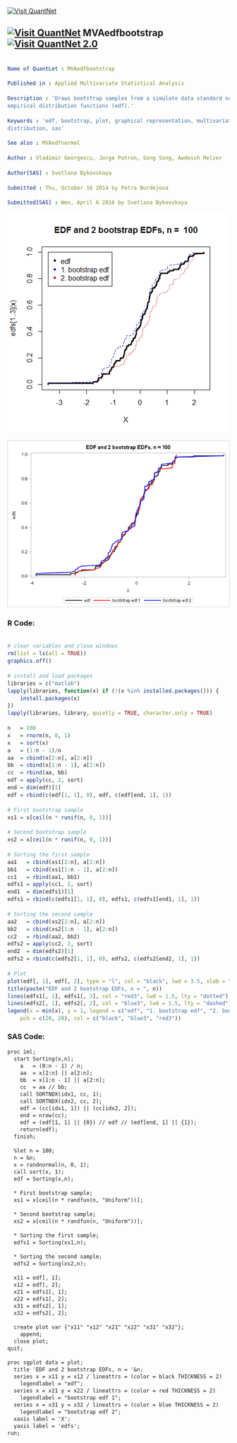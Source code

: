 
[<img src="https://github.com/QuantLet/Styleguide-and-FAQ/blob/master/pictures/banner.png" width="880" alt="Visit QuantNet">](http://quantlet.de/index.php?p=info)

## [<img src="https://github.com/QuantLet/Styleguide-and-Validation-procedure/blob/master/pictures/qloqo.png" alt="Visit QuantNet">](http://quantlet.de/) **MVAedfbootstrap** [<img src="https://github.com/QuantLet/Styleguide-and-Validation-procedure/blob/master/pictures/QN2.png" width="60" alt="Visit QuantNet 2.0">](http://quantlet.de/d3/ia)

```yaml

Name of QuantLet : MVAedfbootstrap

Published in : Applied Multivariate Statistical Analysis

Description : 'Draws bootstrap samples from a simulate data standard normal dataset and plots their
empirical distribution functions (edf).'

Keywords : 'edf, bootstrap, plot, graphical representation, multivariate, small-samples,
distribution, sas'

See also : MVAedfnormal

Author : Vladimir Georgescu, Jorge Patron, Song Song, Awdesch Melzer

Author[SAS] : Svetlana Bykovskaya

Submitted : Thu, October 16 2014 by Petra Burdejova

Submitted[SAS] : Wen, April 6 2016 by Svetlana Bykovskaya

```

![Picture1](MVAedfbootstrap.png)

![Picture2](MVAedfbootstrap_sas.png)


### R Code:
```r

# clear variables and close windows
rm(list = ls(all = TRUE))
graphics.off()

# install and load packages
libraries = c("matlab")
lapply(libraries, function(x) if (!(x %in% installed.packages())) {
    install.packages(x)
})
lapply(libraries, library, quietly = TRUE, character.only = TRUE)

n   = 100
x   = rnorm(n, 0, 1)
x   = sort(x)
a   = (1:n - 1)/n
aa  = cbind(x[2:n], a[2:n])
bb  = cbind(x[1:n - 1], a[2:n])
cc  = rbind(aa, bb)
edf = apply(cc, 2, sort)
end = dim(edf)[1]
edf = rbind(c(edf[1, 1], 0), edf, c(edf[end, 1], 1))

# First bootstrap sample
xs1 = x[ceil(n * runif(n, 0, 1))]

# Second bootstrap sample
xs2 = x[ceil(n * runif(n, 0, 1))]

# Sorting the first sample
aa1   = cbind(xs1[2:n], a[2:n])
bb1   = cbind(xs1[1:n - 1], a[2:n])
cc1   = rbind(aa1, bb1)
edfs1 = apply(cc1, 2, sort)
end1  = dim(edfs1)[1]
edfs1 = rbind(c(edfs1[1, 1], 0), edfs1, c(edfs1[end1, 1], 1))

# Sorting the second sample
aa2   = cbind(xs2[2:n], a[2:n])
bb2   = cbind(xs2[1:n - 1], a[2:n])
cc2   = rbind(aa2, bb2)
edfs2 = apply(cc2, 2, sort)
end2  = dim(edfs2)[1]
edfs2 = rbind(c(edfs2[1, 1], 0), edfs2, c(edfs2[end2, 1], 1))

# Plot
plot(edf[, 1], edf[, 2], type = "l", col = "black", lwd = 3.5, xlab = "X", ylab = "edfs[1..3](x)")
title(paste("EDF and 2 bootstrap EDFs, n = ", n))
lines(edfs1[, 1], edfs1[, 2], col = "red3", lwd = 1.5, lty = "dotted")
lines(edfs2[, 1], edfs2[, 2], col = "blue3", lwd = 1.5, lty = "dashed")
legend(x = min(x), y = 1, legend = c("edf", "1. bootstrap edf", "2. bootstrap edf"), 
    pch = c(20, 20), col = c("black", "blue3", "red3")) 

```

### SAS Code:
```sas
proc iml;
  start Sorting(x,n);
    a   = (0:n - 1) / n;
    aa  = x[2:n] || a[2:n];
    bb  = x[1:n - 1] || a[2:n];
    cc  = aa // bb;
    call SORTNDX(idx1, cc, 1);
    call SORTNDX(idx2, cc, 2);
    edf = (cc[idx1, 1]) || (cc[idx2, 2]);
    end = nrow(cc);
    edf = (edf[1, 1] || {0}) // edf // (edf[end, 1] || {1});
    return(edf);
  finish;
  
  %let n = 100;
  n = &n; 
  x = randnormal(n, 0, 1);
  call sort(x, 1);
  edf = Sorting(x,n);
  
  * First bootstrap sample;
  xs1 = x[ceil(n * randfun(n, "Uniform"))];
  
  * Second bootstrap sample;
  xs2 = x[ceil(n * randfun(n, "Uniform"))];
  
  * Sorting the first sample;
  edfs1 = Sorting(xs1,n);
  
  * Sorting the second sample;
  edfs2 = Sorting(xs2,n);
  
  x11 = edf[, 1];
  x12 = edf[, 2];
  x21 = edfs1[, 1];
  x22 = edfs1[, 2];
  x31 = edfs2[, 1];
  x32 = edfs2[, 2];
  
  create plot var {"x11" "x12" "x21" "x22" "x31" "x32"};
    append;
  close plot; 
quit;

proc sgplot data = plot;
  title 'EDF and 2 bootstrap EDFs, n = '&n;
  series x = x11 y = x12 / lineattrs = (color = black THICKNESS = 2)
    legendlabel = "edf";
  series x = x21 y = x22 / lineattrs = (color = red THICKNESS = 2)
    legendlabel = "bootstrap edf 1";
  series x = x31 y = x32 / lineattrs = (color = blue THICKNESS = 2)
    legendlabel = "bootstrap edf 2";
  xaxis label = 'X';
  yaxis label = 'edfs';
run;

```
